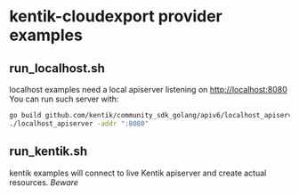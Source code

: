 # kentik-cloudexport provider examples

## run_localhost.sh

localhost examples need a local apiserver listening on <http://localhost:8080>  
You can run such server with:
```bash
go build github.com/kentik/community_sdk_golang/apiv6/localhost_apiserver
./localhost_apiserver -addr ":8080"
```

## run_kentik.sh

kentik examples will connect to live Kentik apiserver and create actual resources. *Beware*